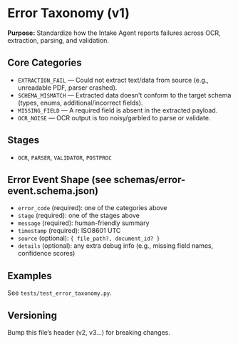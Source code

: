 # Error Taxonomy (v1)

**Purpose:** Standardize how the Intake Agent reports failures across OCR, extraction, parsing, and validation.

## Core Categories
- `EXTRACTION_FAIL` — Could not extract text/data from source (e.g., unreadable PDF, parser crashed).
- `SCHEMA_MISMATCH` — Extracted data doesn’t conform to the target schema (types, enums, additional/incorrect fields).
- `MISSING_FIELD` — A required field is absent in the extracted payload.
- `OCR_NOISE` — OCR output is too noisy/garbled to parse or validate.

## Stages
- `OCR`, `PARSER`, `VALIDATOR`, `POSTPROC`

## Error Event Shape (see schemas/error-event.schema.json)
- `error_code` (required): one of the categories above
- `stage` (required): one of the stages above
- `message` (required): human-friendly summary
- `timestamp` (required): ISO8601 UTC
- `source` (optional): `{ file_path?, document_id? }`
- `details` (optional): any extra debug info (e.g., missing field names, confidence scores)

## Examples
See `tests/test_error_taxonomy.py`.

## Versioning
Bump this file’s header (v2, v3…) for breaking changes.
